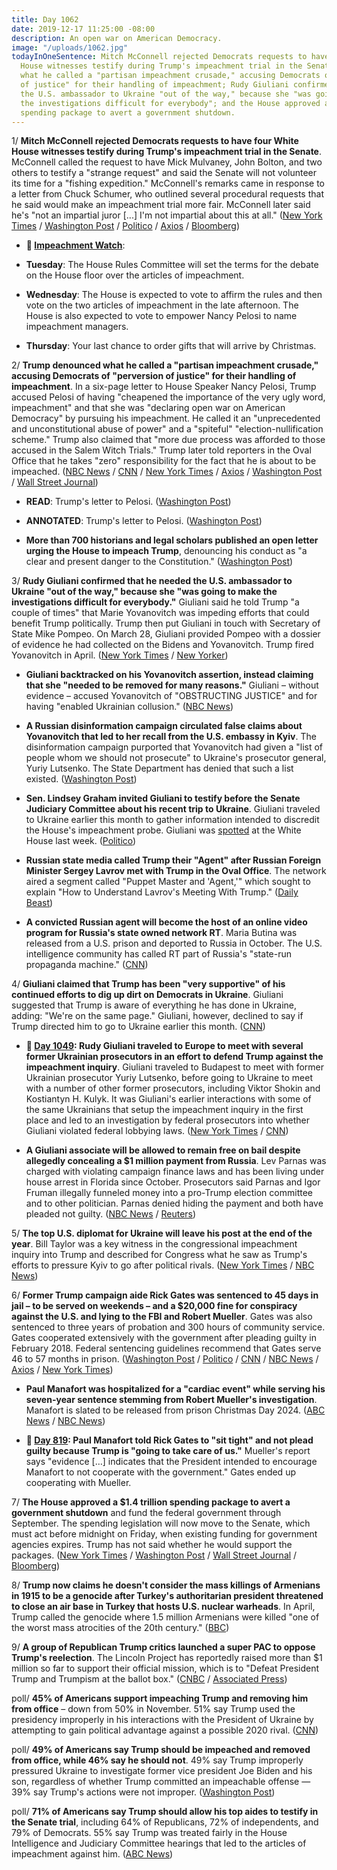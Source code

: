 ```yaml
---
title: Day 1062
date: 2019-12-17 11:25:00 -08:00
description: An open war on American Democracy.
image: "/uploads/1062.jpg"
todayInOneSentence: Mitch McConnell rejected Democrats requests to have four White
  House witnesses testify during Trump's impeachment trial in the Senate; Trump denounced
  what he called a "partisan impeachment crusade," accusing Democrats of "perversion
  of justice" for their handling of impeachment; Rudy Giuliani confirmed that he needed
  the U.S. ambassador to Ukraine "out of the way," because she "was going to make
  the investigations difficult for everybody"; and the House approved a $1.4 trillion
  spending package to avert a government shutdown.
---
```


1/ **Mitch McConnell rejected Democrats requests to have four White House witnesses testify during Trump's impeachment trial in the Senate**. McConnell called the request to have Mick Mulvaney, John Bolton, and two others to testify a "strange request" and said the Senate will not volunteer its time for a "fishing expedition." McConnell's remarks came in response to a letter from Chuck Schumer, who outlined several procedural requests that he said would make an impeachment trial more fair. McConnell later said he's "not an impartial juror \[...\] I'm not impartial about this at all." ([New York Times](https://www.nytimes.com/2019/12/17/us/politics/trump-impeachment.html) / [Washington Post](https://www.washingtonpost.com/politics/mcconnell-rejects-democrats-call-for-new-witnesses-in-senate-impeachment-trial/2019/12/17/dbdc326a-20e9-11ea-bed5-880264cc91a9_story.html) / [Politico](https://www.politico.com/news/2019/12/17/mcconnell-rejects-schumers-opening-offer-on-impeachment-trial-086433) / [Axios](https://www.axios.com/mitch-mcconnell-senate-impeachment-trial-chuck-schumer-5fe8ffed-0a9f-412b-b4a4-abc7cad04b48.html) / [Bloomberg](https://www.bloomberg.com/news/articles/2019-12-17/house-panel-to-set-rules-for-debate-vote-impeachment-update))

* **👀 [Impeachment Watch](https://www.nytimes.com/2019/12/17/us/politics/when-is-the-impeachment-vote.html)**: 

* **Tuesday**: The House Rules Committee will set the terms for the debate on the House floor over the articles of impeachment.

* **Wednesday**: The House is expected to vote to affirm the rules and then vote on the two articles of impeachment in the late afternoon. The House is also expected to vote to empower Nancy Pelosi to name impeachment managers.

* **Thursday**: Your last chance to order gifts that will arrive by Christmas. 

2/ **Trump denounced what he called a "partisan impeachment crusade," accusing Democrats of "perversion of justice" for their handling of impeachment**. In a six-page letter to House Speaker Nancy Pelosi, Trump accused Pelosi of having "cheapened the importance of the very ugly word, impeachment" and that she was "declaring open war on American Democracy" by pursuing his impeachment. He called it an "unprecedented and unconstitutional abuse of power" and a "spiteful" "election-nullification scheme." Trump also claimed that "more due process was afforded to those accused in the Salem Witch Trials." Trump later told reporters in the Oval Office that he takes "zero" responsibility for the fact that he is about to be impeached. ([NBC News](https://www.nbcnews.com/politics/trump-impeachment-inquiry/crusade-spiteful-unfettered-contempt-trump-lambastes-pelosi-over-impeachment-blistering-n1103401) / [CNN](https://www.cnn.com/2019/12/17/politics/donald-trump-letter-nancy-pelosi-impeachment/index.html) / [New York Times](https://www.nytimes.com/2019/12/17/us/politics/trump-impeachment.html) / [Axios](https://www.axios.com/trump-pelosi-impeachment-letter-e8ecabf7-45cb-4375-bcc3-a5e76a015863.html) / [Washington Post](https://www.washingtonpost.com/politics/trump-impeachment-live-updates/2019/12/17/f3aa9e20-20b9-11ea-86f3-3b5019d451db_story.html) / [Wall Street Journal](https://www.wsj.com/articles/democrats-largely-united-on-impeachment-as-vote-looms-11576597334))

* **READ**: Trump's letter to Pelosi. ([Washington Post](https://www.washingtonpost.com/context/letter-from-president-trump-to-house-speaker-pelosi/fc9b1b07-c534-454a-afe3-8333910c9c87/))

* **ANNOTATED**: Trump's letter to Pelosi. ([Washington Post](https://www.washingtonpost.com/politics/2019/12/17/president-trumps-written-tirade-nancy-pelosi-annotated/))

* **More than 700 historians and legal scholars published an open letter urging the House to impeach Trump**, denouncing his conduct as "a clear and present danger to the Constitution." ([Washington Post](https://www.washingtonpost.com/politics/more-than-700-scholars-pen-letter-urging-house-to-impeach-trump/2019/12/16/575d980a-2060-11ea-86f3-3b5019d451db_story.html))

3/ **Rudy Giuliani confirmed that he needed the U.S. ambassador to Ukraine "out of the way," because she "was going to make the investigations difficult for everybody."** Giuliani said he told Trump "a couple of times" that Marie Yovanovitch was impeding efforts that could benefit Trump politically. Trump then put Giuliani in touch with Secretary of State Mike Pompeo. On March 28, Giuliani provided Pompeo with a dossier of evidence he had collected on the Bidens and Yovanovitch. Trump fired Yovanovitch in April. ([New York Times](https://www.nytimes.com/2019/12/16/us/politics/giuliani-yovanovitch-ukraine.html) / [New Yorker](https://www.newyorker.com/magazine/2019/12/23/the-ukrainian-prosecutor-behind-trumps-impeachment))

* **Giuliani backtracked on his Yovanovitch assertion, instead claiming that she "needed to be removed for many reasons."** Giuliani – without evidence – accused Yovanovitch of "OBSTRUCTING JUSTICE" and for having "enabled Ukrainian collusion." ([NBC News](https://www.nbcnews.com/politics/trump-impeachment-inquiry/giuliani-boasts-then-backtracks-some-details-engineering-yovanovitch-ouster-n1103121))

* **A Russian disinformation campaign circulated false claims about Yovanovitch that led to her recall from the U.S. embassy in Kyiv**. The disinformation campaign purported that Yovanovitch had given a "list of people whom we should not prosecute" to Ukraine's prosecutor general, Yuriy Lutsenko. The State Department has denied that such a list existed. ([Washington Post](https://www.washingtonpost.com/technology/2019/12/17/russian-disinformation-network-said-have-helped-spread-smear-us-ambassador-ukraine/))

* **Sen. Lindsey Graham invited Giuliani to testify before the Senate Judiciary Committee about his recent trip to Ukraine**. Giuliani traveled to Ukraine earlier this month to gather information intended to discredit the House's impeachment probe. Giuliani was [spotted](https://whatthefuckjusthappenedtoday.com/2019/12/13/day-1058/#3-rudy-giuliani-was-seen-entering-th) at the White House last week. ([Politico](https://www.politico.com/news/2019/12/14/lindsey-graham-rudy-giuliani-ukraine-085061))

* **Russian state media called Trump their "Agent" after Russian Foreign Minister Sergey Lavrov met with Trump in the Oval Office**. The network aired a segment called "Puppet Master and 'Agent,'" which sought to explain "How to Understand Lavrov's Meeting With Trump." ([Daily Beast](https://www.thedailybeast.com/russias-state-tv-calls-trump-their-agent))

* **A convicted Russian agent will become the host of an online video program for Russia's state owned network RT**. Maria Butina was released from a U.S. prison and deported to Russia in October. The U.S. intelligence community has called RT part of Russia's "state-run propaganda machine." ([CNN](https://www.cnn.com/2019/12/17/media/maria-butina-rt-tv-show-intl/))

4/ **Giuliani claimed that Trump has been "very supportive" of his continued efforts to dig up dirt on Democrats in Ukraine**. Giuliani suggested that Trump is aware of everything he has done in Ukraine, adding: "We're on the same page." Giuliani, however, declined to say if Trump directed him to go to Ukraine earlier this month. ([CNN](https://www.cnn.com/2019/12/17/politics/giuliani-trump-dirt-ukraine-yovanovitch/index.html))

* **📌 [Day 1049](https://whatthefuckjusthappenedtoday.com/2019/12/04/day-1049/#4-rudy-giuliani-traveled-to-europe-t): Rudy Giuliani traveled to Europe to meet with several former Ukrainian prosecutors in an effort to defend Trump against the impeachment inquiry**. Giuliani traveled to Budapest to meet with former Ukrainian prosecutor Yuriy Lutsenko, before going to Ukraine to meet with a number of other former prosecutors, including Viktor Shokin and Kostiantyn H. Kulyk. It was Giuliani's earlier interactions with some of the same Ukrainians that setup the impeachment inquiry in the first place and led to an investigation by federal prosecutors into whether Giuliani violated federal lobbying laws. ([New York Times](https://www.nytimes.com/2019/12/04/us/politics/giuliani-europe-impeachment.html) / [CNN](https://www.cnn.com/2019/12/04/politics/rudy-giuliani-ukraine-visit-interviews-documentary/))

* **A Giuliani associate will be allowed to remain free on bail despite allegedly concealing a $1 million payment from Russia**. Lev Parnas was charged with violating campaign finance laws and has been living under house arrest in Florida since October. Prosecutors said Parnas and Igor Fruman illegally funneled money into a pro-Trump election committee and to other politician. Parnas denied hiding the payment and both have pleaded not guilty. ([NBC News](https://www.nbcnews.com/politics/politics-news/indicted-giuliani-associate-lev-parnas-can-stay-free-bail-after-n1103261) / [Reuters](https://www.reuters.com/article/us-usa-trump-giuliani-parnas-idUSKBN1YL162))

5/ **The top U.S. diplomat for Ukraine will leave his post at the end of the year**. Bill Taylor was a key witness in the congressional impeachment inquiry into Trump and described for Congress what he saw as Trump's efforts to pressure Kyiv to go after political rivals. ([New York Times](https://www.nytimes.com/2019/12/17/world/europe/william-taylor-ukraine.html) / [NBC News](https://www.nbcnews.com/politics/politics-news/top-u-s-diplomat-ukraine-leave-post-end-year-n1103196))

6/ **Former Trump campaign aide Rick Gates was sentenced to 45 days in jail – to be served on weekends – and a $20,000 fine for conspiracy against the U.S. and lying to the FBI and Robert Mueller**. Gates was also sentenced to three years of probation and 300 hours of community service. Gates cooperated extensively with the government after pleading guilty in February 2018. Federal sentencing guidelines recommend that Gates serve 46 to 57 months in prison. ([Washington Post](https://www.washingtonpost.com/local/legal-issues/rick-gates-faces-sentencing-for-conspiracy-and-lying-to-fbi-in-mueller-probe/2019/12/16/8e0aa3ac-2033-11ea-a153-dce4b94e4249_story.html) / [Politico](https://www.politico.com/news/2019/12/17/rick-gates-sentence-086439) / [CNN](https://www.cnn.com/2019/12/17/politics/rick-gates-sentencing/index.html) / [NBC News](https://www.nbcnews.com/politics/donald-trump/former-trump-campaign-official-rick-gates-gets-45-days-jail-n1103151) / [Axios](https://www.axios.com/rick-gates-sentencing-mueller-investigation-dec18d51-395e-41cc-b57a-1e48640f6dea.html) / [New York Times](https://www.nytimes.com/2019/12/17/us/politics/rick-gates-sentencing.html))

* **Paul Manafort was hospitalized for a "cardiac event" while serving his seven-year sentence stemming from Robert Mueller's investigation**. Manafort is slated to be released from prison Christmas Day 2024. ([ABC News](https://abcnews.go.com/Politics/trump-campaign-chairman-paul-manafort-hospitalized-cardiac-event/story?id=67779837) / [NBC News](https://www.nbcnews.com/politics/justice-department/manafort-hospitalized-while-serving-his-seven-year-prison-sentence-n1103491))

* **📌 [Day 819](https://whatthefuckjusthappenedtoday.com/2019/04/18/day-819/#paul-manafort-told-rick-gates-to-sit): Paul Manafort told Rick Gates to "sit tight" and not plead guilty because Trump is "going to take care of us."** Mueller's report says "evidence \[…\] indicates that the President intended to encourage Manafort to not cooperate with the government." Gates ended up cooperating with Mueller.

7/ **The House approved a $1.4 trillion spending package to avert a government shutdown** and fund the federal government through September. The spending legislation will now move to the Senate, which must act before midnight on Friday, when existing funding for government agencies expires. Trump has not said whether he would support the packages. ([New York Times](https://www.nytimes.com/2019/12/17/us/politics/government-shutdown-spending.html) / [Washington Post](https://www.washingtonpost.com/us-policy/2019/12/17/house-passes-sprawling-trillion-spending-deal-sends-senate-ahead-friday-shutdown-deadline/) / [Wall Street Journal](https://www.wsj.com/articles/house-moves-to-vote-on-spending-packages-11576596743) / [Bloomberg](https://www.bloomberg.com/news/articles/2019-12-17/house-passes-1-4-trillion-spending-plan-with-tax-provisions))

8/ **Trump now claims he doesn't consider the mass killings of Armenians in 1915 to be a genocide after Turkey's authoritarian president threatened to close an air base in Turkey that hosts U.S. nuclear warheads**. In April, Trump called the genocide where 1.5 million Armenians were killed "one of the worst mass atrocities of the 20th century." ([BBC](https://www.bbc.com/news/world-europe-50828179))

9/ **A group of Republican Trump critics launched a super PAC to oppose Trump's reelection**. The Lincoln Project has reportedly raised more than $1 million so far to support their official mission, which is to "Defeat President Trump and Trumpism at the ballot box." ([CNBC](https://www.cnbc.com/2019/12/17/george-conway-other-conservatives-critics-form-super-pac-to-battle-trump.html) / [Associated Press](https://apnews.com/513cab63a1b3317f6342daf888a10763))

poll/ **45% of Americans support impeaching Trump and removing him from office** – down from 50% in November. 51% say Trump used the presidency improperly in his interactions with the President of Ukraine by attempting to gain political advantage against a possible 2020 rival. ([CNN](https://www.cnn.com/2019/12/16/politics/impeachment-poll-cnn/index.html))

poll/ **49% of Americans say Trump should be impeached and removed from office, while 46% say he should not**. 49% say Trump improperly pressured Ukraine to investigate former vice president Joe Biden and his son, regardless of whether Trump committed an impeachable offense — 39% say Trump's actions were not improper. ([Washington Post](https://www.washingtonpost.com/politics/americans-locked-in-partisan-stalemate-on-removing-trump-from-office-post-abc-poll-finds/2019/12/16/528aa7b8-2034-11ea-bed5-880264cc91a9_story.html)) 

poll/ **71% of Americans say Trump should allow his top aides to testify in the Senate trial**, including 64% of Republicans, 72% of independents, and 79% of Democrats. 55% say Trump was treated fairly in the House Intelligence and Judiciary Committee hearings that led to the articles of impeachment against him. ([ABC News](https://abcnews.go.com/Politics/expect-fair-trial-trump-10-aides-testify-poll/story?id=67761813))